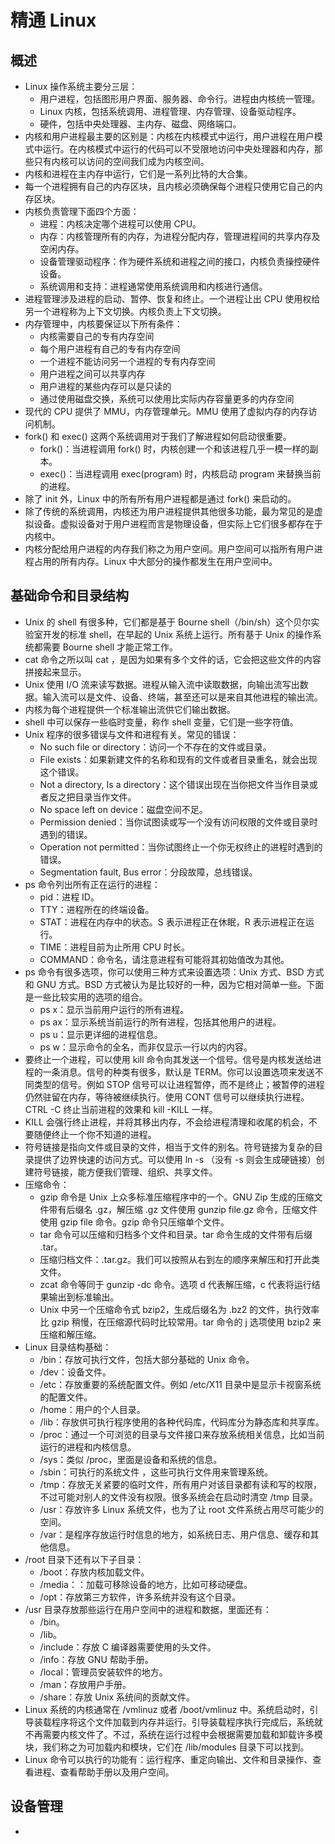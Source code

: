 # 精通 Linux



## 概述

* Linux 操作系统主要分三层：
  * 用户进程，包括图形用户界面、服务器、命令行。进程由内核统一管理。
  * Linux 内核，包括系统调用、进程管理、内存管理、设备驱动程序。
  * 硬件，包括中央处理器、主内存、磁盘、网络端口。
* 内核和用户进程最主要的区别是：内核在内核模式中运行，用户进程在用户模式中运行。在内核模式中运行的代码可以不受限地访问中央处理器和内存，那些只有内核可以访问的空间我们成为内核空间。
* 内核和进程在主内存中运行，它们是一系列比特的大合集。
* 每一个进程拥有自己的内存区块，且内核必须确保每个进程只使用它自己的内存区块。
* 内核负责管理下面四个方面：
  * 进程：内核决定哪个进程可以使用 CPU。
  * 内存：内核管理所有的内存，为进程分配内存，管理进程间的共享内存及空闲内存。
  * 设备管理驱动程序：作为硬件系统和进程之间的接口，内核负责操控硬件设备。
  * 系统调用和支持：进程通常使用系统调用和内核进行通信。
* 进程管理涉及进程的启动、暂停、恢复和终止。一个进程让出 CPU 使用权给另一个进程称为上下文切换。内核负责上下文切换。
* 内存管理中，内核要保证以下所有条件：
  * 内核需要自己的专有内存空间
  * 每个用户进程有自己的专有内存空间
  * 一个进程不能访问另一个进程的专有内存空间
  * 用户进程之间可以共享内存
  * 用户进程的某些内存可以是只读的
  * 通过使用磁盘交换，系统可以使用比实际内存容量更多的内存空间
* 现代的 CPU 提供了 MMU，内存管理单元。MMU 使用了虚拟内存的内存访问机制。
* fork() 和 exec() 这两个系统调用对于我们了解进程如何启动很重要。
  * fork()：当进程调用 fork() 时，内核创建一个和该进程几乎一模一样的副本。
  * exec()：当进程调用 exec(program) 时，内核启动 program 来替换当前的进程。
* 除了 init 外，Linux 中的所有所有用户进程都是通过 fork() 来启动的。
* 除了传统的系统调用，内核还为用户进程提供其他很多功能，最为常见的是虚拟设备。虚拟设备对于用户进程而言是物理设备，但实际上它们很多都存在于内核中。
* 内核分配给用户进程的内存我们称之为用户空间。用户空间可以指所有用户进程占用的所有内存。Linux 中大部分的操作都发生在用户空间中。

## 基础命令和目录结构

* Unix 的 shell 有很多种，它们都是基于 Bourne shell（/bin/sh）这个贝尔实验室开发的标准 shell，在早起的 Unix 系统上运行。所有基于 Unix 的操作系统都需要 Bourne shell 才能正常工作。
* cat 命令之所以叫 cat ，是因为如果有多个文件的话，它会把这些文件的内容拼接起来显示。
* Unix 使用 I/O 流来读写数据。进程从输入流中读取数据，向输出流写出数据。输入流可以是文件、设备、终端，甚至还可以是来自其他进程的输出流。
* 内核为每个进程提供一个标准输出流供它们输出数据。
* shell 中可以保存一些临时变量，称作 shell 变量，它们是一些字符值。
* Unix 程序的很多错误与文件和进程有关。常见的错误：
  * No such file or directory：访问一个不存在的文件或目录。
  * File exists：如果新建文件的名称和现有的文件或者目录重名，就会出现这个错误。
  * Not a directory, Is a directory：这个错误出现在当你把文件当作目录或者反之把目录当作文件。
  * No space left on device：磁盘空间不足。
  * Permission denied：当你试图读或写一个没有访问权限的文件或目录时遇到的错误。
  * Operation not permitted：当你试图终止一个你无权终止的进程时遇到的错误。
  * Segmentation fault, Bus error：分段故障，总线错误。
* ps 命令列出所有正在运行的进程：
  * pid：进程 ID。
  * TTY：进程所在的终端设备。
  * STAT：进程在内存中的状态。S 表示进程正在休眠，R 表示进程正在运行。
  * TIME：进程目前为止所用 CPU 时长。
  * COMMAND：命令名，请注意进程有可能将其初始值改为其他。
* ps 命令有很多选项，你可以使用三种方式来设置选项：Unix 方式、BSD 方式和 GNU 方式。BSD 方式被认为是比较好的一种，因为它相对简单一些。下面是一些比较实用的选项的组合。
  * ps x：显示当前用户运行的所有进程。
  * ps ax：显示系统当前运行的所有进程，包括其他用户的进程。
  * ps u：显示更详细的进程信息。
  * ps w：显示命令的全名，而非仅显示一行以内的内容。
* 要终止一个进程，可以使用 kill 命令向其发送一个信号。信号是内核发送给进程的一条消息。信号的种类有很多，默认是 TERM。你可以设置选项来发送不同类型的信号。例如 STOP 信号可以让进程暂停，而不是终止；被暂停的进程仍然驻留在内存，等待被继续执行。使用 CONT 信号可以继续执行进程。CTRL -C 终止当前进程的效果和 kill -KILL 一样。
* KILL 会强行终止进程，并将其移出内存，不会给进程清理和收尾的机会，不要随便终止一个你不知道的进程。
* 符号链接是指向文件或目录的文件，相当于文件的别名。符号链接为复杂的目录提供了边界快速的访问方式。可以使用 ln -s （没有 -s 则会生成硬链接）创建符号链接，能方便我们管理、组织、共享文件。
* 压缩命令：
  * gzip 命令是 Unix 上众多标准压缩程序中的一个。GNU Zip 生成的压缩文件带有后缀名 .gz，解压缩 .gz 文件使用 gunzip file.gz 命令，压缩文件使用 gzip file 命令。gzip 命令只压缩单个文件。
  * tar 命令可以压缩和归档多个文件和目录。tar 命令生成的文件带有后缀 .tar。
  * 压缩归档文件：.tar.gz。我们可以按照从右到左的顺序来解压和打开此类文件。
  * zcat 命令等同于 gunzip -dc 命令。选项 d 代表解压缩，c 代表将运行结果输出到标准输出。
  * Unix 中另一个压缩命令式 bzip2，生成后缀名为 .bz2 的文件，执行效率比 gzip 稍慢，在压缩源代码时比较常用。tar 命令的 j 选项使用 bzip2 来压缩和解压缩。
* Linux 目录结构基础：
  * /bin：存放可执行文件，包括大部分基础的 Unix 命令。
  * /dev：设备文件。
  * /etc：存放重要的系统配置文件。例如 /etc/X11 目录中是显示卡视窗系统的配置文件。
  * /home：用户的个人目录。
  * /lib：存放供可执行程序使用的各种代码库，代码库分为静态库和共享库。
  * /proc：通过一个可浏览的目录与文件接口来存放系统相关信息，比如当前运行的进程和内核信息。
  * /sys：类似 /proc，里面是设备和系统的信息。
  * /sbin：可执行的系统文件 ，这些可执行文件用来管理系统。
  * /tmp：存放无关紧要的临时文件，所有用户对该目录都有读和写的权限，不过可能对别人的文件没有权限。很多系统会在启动时清空 /tmp 目录。
  * /usr：存放许多 Linux 系统文件，也为了让 root 文件系统占用尽可能少的空间。
  * /var：是程序存放运行时信息的地方，如系统日志、用户信息、缓存和其他信息。
* /root 目录下还有以下子目录：
  * /boot：存放内核加载文件。
  * /media：：加载可移除设备的地方，比如可移动硬盘。
  * /opt：存放第三方软件，许多系统并没有这个目录。
* /usr 目录存放那些运行在用户空间中的进程和数据，里面还有：
  * /bin。
  * /lib。
  * /include：存放 C 编译器需要使用的头文件。
  * /info：存放 GNU 帮助手册。
  * /local：管理员安装软件的地方。
  * /man：存放用户手册。
  * /share：存放 Unix 系统间的贡献文件。
* Linux 系统的内核通常在 /vmlinuz 或者 /boot/vmlinuz 中。系统启动时，引导装载程序将这个文件加载到内存并运行。引导装载程序执行完成后，系统就不再需要内核文件了。不过，系统在运行过程中会根据需要加载和卸载许多模块，我们称之为可加载内和模块，它们在 /lib/modules 目录下可以找到。
* Linux 命令可以执行的功能有：运行程序、重定向输出、文件和目录操作、查看进程、查看帮助手册以及用户空间。

## 设备管理

* ​